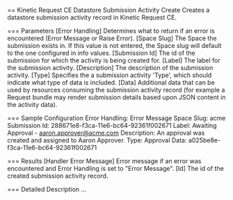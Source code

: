 == Kinetic Request CE Datastore Submission Activity Create
Creates a datastore submission activity record in Kinetic Request CE.

=== Parameters
[Error Handling]
  Determines what to return if an error is encountered (Error Message or Raise
  Error).
[Space Slug]
  The Space the submission exists in. If this value is not entered, the
  Space slug will default to the one configured in info values.
[Submission Id]
  The id of the submission for which the activity is being created for.
[Label]
  The label for the submission activity.
[Description]
  The description of the submission activity.
[Type]
  Specifies the a submission activity 'Type', which should indicate what type of
  data is included.
[Data]
  Additional data that can be used by resources consuming the submission
  activity record (for example a Request bundle may render submission details
  based upon JSON content in the activity data).

=== Sample Configuration
Error Handling:  Error Message
Space Slug:      acme
Submission Id:   288671e8-f3ca-11e6-bc64-92361f002671
Label:           Awaiting Approval - aaron.approver@acme.com
Description:     An approval was created and assigned to Aaron Approver.
Type:            Approval
Data:            a025be8e-f3ca-11e6-bc64-92361f002671

=== Results
[Handler Error Message]
  Error message if an error was encountered and Error Handling is set to "Error Message".
[Id]
  The id of the created submission activity record.

=== Detailed Description
...